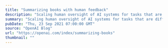 ```yaml
---
title: "Summarizing books with human feedback"
description: "Scaling human oversight of AI systems for tasks that are difficult to evaluate."
summary: "Scaling human oversight of AI systems for tasks that are difficult to evaluate."
pubDate: "Thu, 23 Sep 2021 07:00:00 GMT"
source: "OpenAI Blog"
url: "https://openai.com/index/summarizing-books"
thumbnail: ""
---
```


